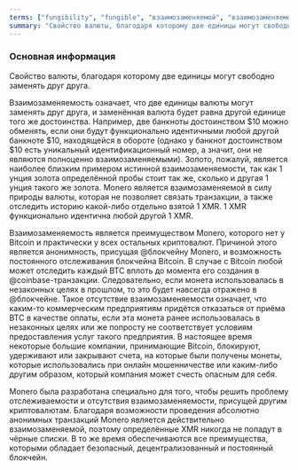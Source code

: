 ```yaml
---
terms: ["fungibility", "fungible", "взаимозаменяемой", "взаимозаменяемостью"]
summary: "Свойство валюты, благодаря которому две единицы могут свободно заменять друг друга"
---
```


### Основная информация

Свойство валюты, благодаря которому две единицы могут свободно заменять друг друга.

Взаимозаменяемость означает, что две единицы валюты могут заменять друг друга, и заменённая валюта будет равна другой единице того же достоинства. Например, две банкноты достоинством $10 можно обменять, если они будут функционально идентичными любой другой банкноте $10, находящейся в обороте (однако у банкнот достоинством $10 есть уникальный идентификационный номер, а значит, они не являются полноценно взаимозаменяемыми). Золото, пожалуй, является наиболее близким примером истинной взаимозаменяемости, так как 1 унция золота определённой пробы стоит так же, сколько и другая 1 унция такого же золота. Monero является взаимозаменяемой в силу природы валюты, которая не позволяет связать транзакции, а также отследить историю какой-либо отдельно взятой 1 XMR. 1 XMR функционально идентична любой другой 1 XMR.

Взаимозаменяемость является преимуществом Monero, которого нет у Bitcoin и практически у всех остальных криптовалют. Причиной этого является анонимность, присущая @блoкчейну Monero, и возможность постоянного отслеживания блокчейна Bitcoin. В случае с Bitcoin любой может отследить каждый BTC вплоть до момента его создания в @coinbase-транзакции. Следовательно, если монета использовалась в незаконных целях в прошлом, то это будет навсегда отражено в @блoкчейне. Такое отсутствие взаимозаменяемости означает, что каким-то коммерческим предприятиям придётся отказаться от приёма BTC в качестве оплаты, если эта монета ранее использовалась в незаконных целях или же попросту не соответствует условиям предоставления услуг такого предприятия. В настоящее время некоторые большие компании, принимающие Bitcoin, блокируют, удерживают или закрывают счета, на которые были получены монеты, которые использовались при онлайн мошенничестве или каким-либо другим образом, который компания может счесть опасным для себя.

Monero была разработана специально для того, чтобы решить проблему отслеживаемости и отсутствия взаимозаменяемости, присущей другим криптовалютам. Благодаря возможности проведения абсолютно анонимных транзакций Monero является действительно взаимозаменяемой, поэтому определённые XMR никогда не попадут в чёрные списки. В то же время обеспечиваются все преимущества, которыми обладает безопасный, децентрализованный и постоянный блокчейн.
